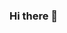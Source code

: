 ### Hi there 👋

<!--
**John7311/John7311** is a ✨ _special_ ✨ repository because its `README.md` (this file) appears on your GitHub profile.

Hola! 

Soy nuevo en el mundo de la programacion, quiero aprender y estoy aprendiendo.
Estudio todo lo que mas puedo.
